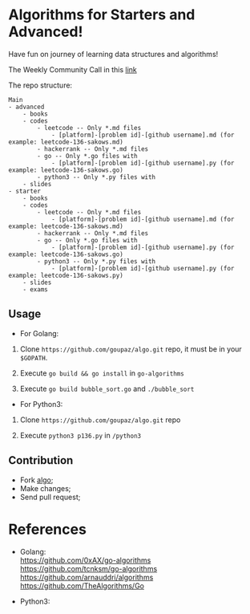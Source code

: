 # Algorithms for Starters and Advanced!

Have fun on journey of learning data structures and algorithms!

The Weekly Community Call in this [link](https://drive.google.com/file/d/1wvNjBnJynyJO62Su4OV5-PWOjTgBHtTF/view?usp=sharing)

The repo structure:
```
Main
- advanced
    - books
    - codes
        - leetcode -- Only *.md files
            - [platform]-[problem id]-[github username].md (for example: leetcode-136-sakows.md)
        - hackerrank -- Only *.md files
        - go -- Only *.go files with 
            - [platform]-[problem id]-[github username].py (for example: leetcode-136-sakows.go)  
        - python3 -- Only *.py files with 
    - slides
- starter
    - books
    - codes
        - leetcode -- Only *.md files
            - [platform]-[problem id]-[github username].md (for example: leetcode-136-sakows.md)
        - hackerrank -- Only *.md files
        - go -- Only *.go files with
            - [platform]-[problem id]-[github username].py (for example: leetcode-136-sakows.go)  
        - python3 -- Only *.py files with 
            - [platform]-[problem id]-[github username].py (for example: leetcode-136-sakows.py) 
    - slides
    - exams
```

Usage
-----

- For Golang:

1. Clone `https://github.com/goupaz/algo.git` repo, it must be in your `$GOPATH`.

2. Execute `go build && go install` in `go-algorithms`

3. Execute `go build bubble_sort.go` and `./bubble_sort`

- For Python3:

1. Clone `https://github.com/goupaz/algo.git` repo

2. Execute `python3 p136.py` in `/python3`


Contribution
------------

  * Fork [algo](https://github.com/goupaz/algo);
  * Make changes;
  * Send pull request;

  # References

- Golang: <br />
https://github.com/0xAX/go-algorithms <br />
https://github.com/tcnksm/go-algorithms <br />
https://github.com/arnauddri/algorithms <br />
https://github.com/TheAlgorithms/Go <br />

- Python3: <br />
